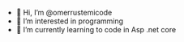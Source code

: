 - 👋 Hi, I’m @omerrustemicode
- 👀 I’m interested in programming
- 🌱 I’m currently learning to code in Asp .net core

<!---
omerrustemicode/omerrustemicode is a ✨ special ✨ repository because its `README.md` (this file) appears on your GitHub profile.
You can click the Preview link to take a look at your changes.
--->

